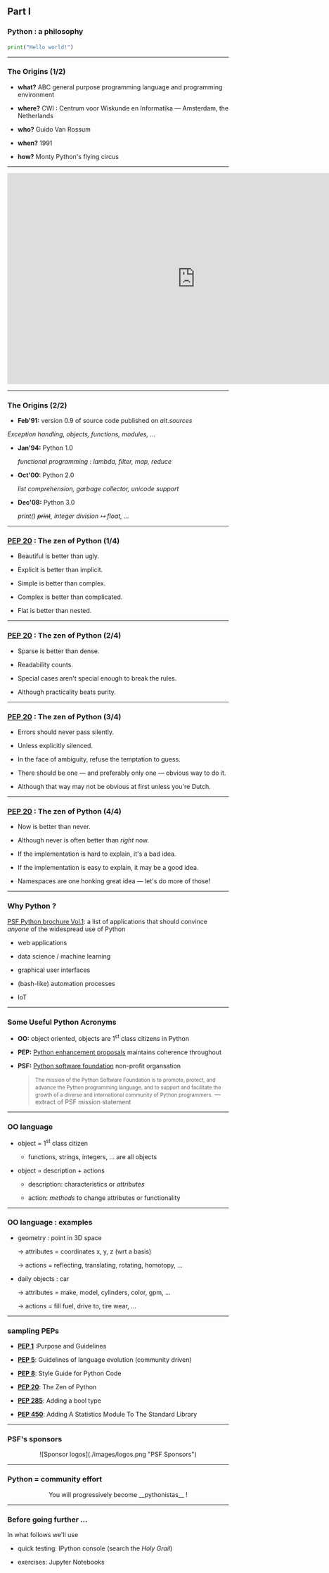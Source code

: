 ## Part I
### Python : a philosophy

```python
print("Hello world!")
```

---

### The Origins (1/2)
* **what?** ABC general purpose programming language and programming environment

* **where?** CWI : Centrum voor Wiskunde en Informatika &mdash; Amsterdam, the Netherlands

* **who?** Guido Van Rossum

* **when?** 1991

* **how?** Monty Python's flying circus

---

<center>
<iframe width="854" height="480" src="https://www.youtube.com/embed/Q1sXeUHBHgk" align="top" frameborder="0" gesture="media" allowfullscreen></iframe>
</center>
<!--_-->

---

### The Origins (2/2)

* **Feb'91:** version 0.9 of source code published on _alt.sources_

 _Exception handling, objects, functions, modules, &#8230;_

* **Jan'94:** Python 1.0

  _functional programming : lambda, filter, map, reduce_

* **Oct'00:** Python 2.0

  _list comprehension, garbage collector, unicode support_

* **Dec'08:** Python 3.0

  _print() ~~print~~, integer division &mapsto; float, &#8230;_

---

### [PEP 20](https://www.python.org/dev/peps/pep-0020/) : The zen of Python (1/4)

* Beautiful is better than ugly.

* Explicit is better than implicit.

* Simple is better than complex.

* Complex is better than complicated.

* Flat is better than nested.

---

### [PEP 20](https://www.python.org/dev/peps/pep-0020/) : The zen of Python (2/4)

* Sparse is better than dense.

* Readability counts.

* Special cases aren't special enough to break the rules.

* Although practicality beats purity.

---

### [PEP 20](https://www.python.org/dev/peps/pep-0020/) : The zen of Python (3/4)

* Errors should never pass silently.

* Unless explicitly silenced.

* In the face of ambiguity, refuse the temptation to guess.

* There should be one &mdash; and preferably only one &mdash; obvious way to do it.

* Although that way may not be obvious at first unless you're Dutch.

---

### [PEP 20](https://www.python.org/dev/peps/pep-0020/) : The zen of Python (4/4)

* Now is better than never.

* Although never is often better than *right* now.

* If the implementation is hard to explain, it's a bad idea.

* If the implementation is easy to explain, it may be a good idea.

*	Namespaces are one honking great idea &mdash; let's do more of those!

---

### Why Python ?

[PSF Python brochure Vol.1](http://brochure.getpython.info/media/releases/psf-python-brochure-vol.-i-final-download.pdf/at_download/file): a list of applications that should convince _anyone_ of the widespread use of Python

* web applications

* data science / machine learning

* graphical user interfaces

* (bash-like) automation processes

* IoT

---

### Some Useful Python Acronyms

* __OO:__ object oriented, objects are 1<sup>st</sup> class citizens in Python

* __PEP:__ [Python enhancement proposals](https://www.python.org/dev/peps/) maintains coherence throughout

* __PSF:__ [Python software foundation](https://www.python.org/psf/) non-profit organsation
  > <small>The mission of the Python Software Foundation is to promote, protect, and advance the Python programming language, and to support and facilitate the growth of a diverse and international community of Python programmers.</small>
  > &mdash; extract of PSF mission statement

---

### OO language

* object = 1<sup>st</sup> class citizen

    * functions, strings, integers, &#8230; are all objects

* object = description + actions

    * description: characteristics or _attributes_

    * action: _methods_ to change attributes or functionality

---

### OO language : examples

* geometry : point in 3D space

  &rightarrow; attributes = coordinates x, y, z (wrt a basis)

  &rightarrow; actions = reflecting, translating, rotating, homotopy, &#8230;

* daily objects : car

  &rightarrow; attributes = make, model, cylinders, color, gpm, &#8230;

  &rightarrow; actions = fill fuel, drive to, tire wear, &#8230;

---

### sampling PEPs

* [__PEP 1__](https://www.python.org/dev/peps/pep-0001/) :Purpose and Guidelines

* [__PEP 5__](https://www.python.org/dev/peps/pep-0005/): Guidelines of language evolution (community driven)

* [__PEP 8__](https://www.python.org/dev/peps/pep-0008/): Style Guide for Python Code

* [__PEP 20__](https://www.python.org/dev/peps/pep-0020/): The Zen of Python

* [__PEP 285__](https://www.python.org/dev/peps/pep-0285/): Adding a bool type

* [__PEP 450__](https://www.python.org/dev/peps/pep-0450/): Adding A Statistics Module To The Standard Library

---

### PSF's sponsors

<center>
![Sponsor logos](./images/logos.png "PSF Sponsors")
</center>

---

### Python = community effort

<center>You will progressively become __pythonistas__ !</center>

---

### Before going further &#8230;

In what follows we'll use

* quick testing: IPython console (search the _Holy Grail_)

* exercises: Jupyter Notebooks
